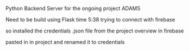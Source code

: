 Python Backend Server for the ongoing project ADAMS

Need to be build using Flask
time 5:38 trying to connect with firebase

so installed the credentials .json file from the project overview in firebase

pasted in in project and renamed it to credentials

